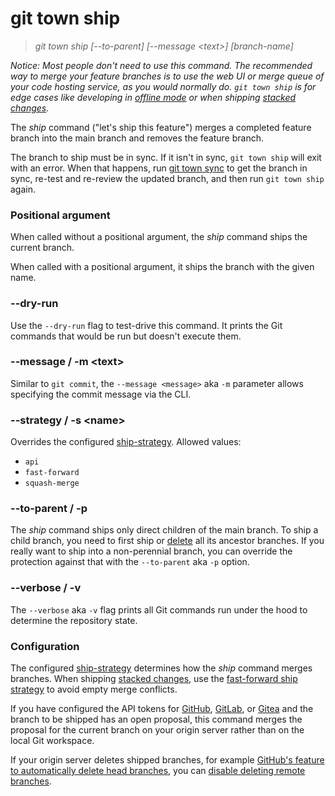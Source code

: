 # git town ship

> _git town ship [--to-parent] [--message &lt;text&gt;] [branch-name]_

_Notice: Most people don't need to use this command. The recommended way to
merge your feature branches is to use the web UI or merge queue of your code
hosting service, as you would normally do. `git town ship` is for edge cases
like developing in [offline mode](../preferences/offline.md) or when shipping
[stacked changes](../stacked-changes.md)._

The _ship_ command ("let's ship this feature") merges a completed feature branch
into the main branch and removes the feature branch.

The branch to ship must be in sync. If it isn't in sync, `git town ship` will
exit with an error. When that happens, run [git town sync](sync.md) to get the
branch in sync, re-test and re-review the updated branch, and then run
`git town ship` again.

### Positional argument

When called without a positional argument, the _ship_ command ships the current
branch.

When called with a positional argument, it ships the branch with the given name.

### --dry-run

Use the `--dry-run` flag to test-drive this command. It prints the Git commands
that would be run but doesn't execute them.

### --message / -m &lt;text&gt;

Similar to `git commit`, the `--message <message>` aka `-m` parameter allows
specifying the commit message via the CLI.

### --strategy / -s &lt;name&gt;

Overrides the configured [ship-strategy](../preferences/ship-strategy.md).
Allowed values:

- `api`
- `fast-forward`
- `squash-merge`

### --to-parent / -p

The _ship_ command ships only direct children of the main branch. To ship a
child branch, you need to first ship or [delete](delete.md) all its ancestor
branches. If you really want to ship into a non-perennial branch, you can
override the protection against that with the `--to-parent` aka `-p` option.

### --verbose / -v

The `--verbose` aka `-v` flag prints all Git commands run under the hood to
determine the repository state.

### Configuration

The configured [ship-strategy](../preferences/ship-strategy.md) determines how
the _ship_ command merges branches. When shipping
[stacked changes](../stacked-changes.md), use the
[fast-forward ship strategy](../preferences/ship-strategy.md#fast-forward) to
avoid empty merge conflicts.

If you have configured the API tokens for
[GitHub](../preferences/github-token.md),
[GitLab](../preferences/gitlab-token.md), or
[Gitea](../preferences/gitea-token.md) and the branch to be shipped has an open
proposal, this command merges the proposal for the current branch on your origin
server rather than on the local Git workspace.

If your origin server deletes shipped branches, for example
[GitHub's feature to automatically delete head branches](https://help.github.com/en/github/administering-a-repository/managing-the-automatic-deletion-of-branches),
you can
[disable deleting remote branches](../preferences/ship-delete-tracking-branch.md).
